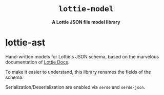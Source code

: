 <div align="center">
  <h1><code>lottie-model</code></h1>
  <p>
    <strong>A Lottie JSON file model library</strong>
  </p>
</div>

# lottie-ast
Hand-written models for Lottie's JSON schema, based on the marvelous documentation
of [Lottie Docs](https://lottiefiles.github.io/lottie-docs/).

To make it easier to understand, this library renames the fields of the schema.

Serialization/Deserialization are enabled via `serde` and `serde-json`.
